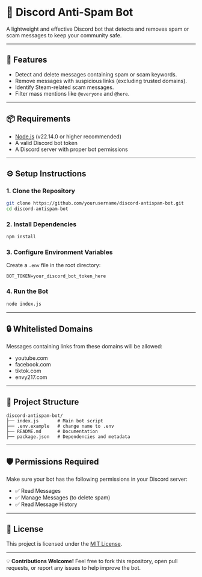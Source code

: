 # 🤖 Discord Anti-Spam Bot

A lightweight and effective Discord bot that detects and removes spam or scam messages to keep your community safe.

---

## 🚀 Features

- Detect and delete messages containing spam or scam keywords.
- Remove messages with suspicious links (excluding trusted domains).
- Identify Steam-related scam messages.
- Filter mass mentions like `@everyone` and `@here`.

---

## 📦 Requirements

- [Node.js](https://nodejs.org/) (v22.14.0 or higher recommended)
- A valid Discord bot token
- A Discord server with proper bot permissions

---

## ⚙️ Setup Instructions

### 1. Clone the Repository

```bash
git clone https://github.com/yourusername/discord-antispam-bot.git
cd discord-antispam-bot
````

### 2. Install Dependencies

```bash
npm install
```

### 3. Configure Environment Variables

Create a `.env` file in the root directory:

```env
BOT_TOKEN=your_discord_bot_token_here
```

### 4. Run the Bot

```bash
node index.js
```

---

## 🔒 Whitelisted Domains

Messages containing links from these domains will be allowed:

* youtube.com
* facebook.com
* tiktok.com
* envy217.com

---

## 📁 Project Structure

```
discord-antispam-bot/
├── index.js       # Main bot script
├── .env.example   # change name to .env
├── README.md      # Documentation
├── package.json   # Dependencies and metadata
```

---

## 🛡️ Permissions Required

Make sure your bot has the following permissions in your Discord server:

* ✅ Read Messages
* ✅ Manage Messages (to delete spam)
* ✅ Read Message History

---

## 📄 License

This project is licensed under the [MIT License](LICENSE).

---

💡 **Contributions Welcome!**
Feel free to fork this repository, open pull requests, or report any issues to help improve the bot.
